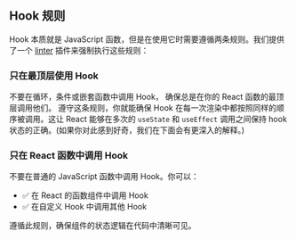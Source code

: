 ## Hook 规则

Hook 本质就是 JavaScript 函数，但是在使用它时需要遵循两条规则。我们提供了一个 [linter](https://www.npmjs.com/package/eslint-plugin-react-hooks) 插件来强制执行这些规则：

### 只在最顶层使用 Hook

不要在循环，条件或嵌套函数中调用 Hook， 确保总是在你的 React 函数的最顶层调用他们。
遵守这条规则，你就能确保 Hook 在每一次渲染中都按照同样的顺序被调用。这让 React 能够在多次的 `useState` 和 `useEffect` 调用之间保持 hook 状态的正确。(如果你对此感到好奇，我们在下面会有更深入的解释。)

### 只在 React 函数中调用 Hook

不要在普通的 JavaScript 函数中调用 Hook。你可以：

- ✅ 在 React 的函数组件中调用 Hook
- ✅ 在自定义 Hook 中调用其他 Hook

遵循此规则，确保组件的状态逻辑在代码中清晰可见。
